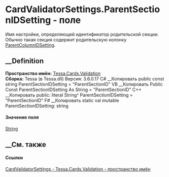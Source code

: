 # CardValidatorSettings.ParentSectionIDSetting - поле
Имя настройки, определяющей идентификатор родительской секции. Обычно такая
секция содержит родительскую колонку
[ParentColumnIDSetting](F_Tessa_Cards_Validation_CardValidatorSettings_ParentColumnIDSetting.htm).
## __Definition
 **Пространство имён:** [Tessa.Cards.Validation](N_Tessa_Cards_Validation.htm)  
 **Сборка:** Tessa (в Tessa.dll) Версия: 3.6.0.17
C# __Копировать
     public const string ParentSectionIDSetting = "ParentSectionID"
VB __Копировать
     Public Const ParentSectionIDSetting As String = "ParentSectionID"
C++ __Копировать
     public:
    literal String^ ParentSectionIDSetting = "ParentSectionID"
F# __Копировать
     static val mutable ParentSectionIDSetting: string
#### Значение поля
[String](https://learn.microsoft.com/dotnet/api/system.string)
##  __См. также
#### Ссылки
[CardValidatorSettings - ](T_Tessa_Cards_Validation_CardValidatorSettings.htm)
[Tessa.Cards.Validation - пространство имён](N_Tessa_Cards_Validation.htm)
